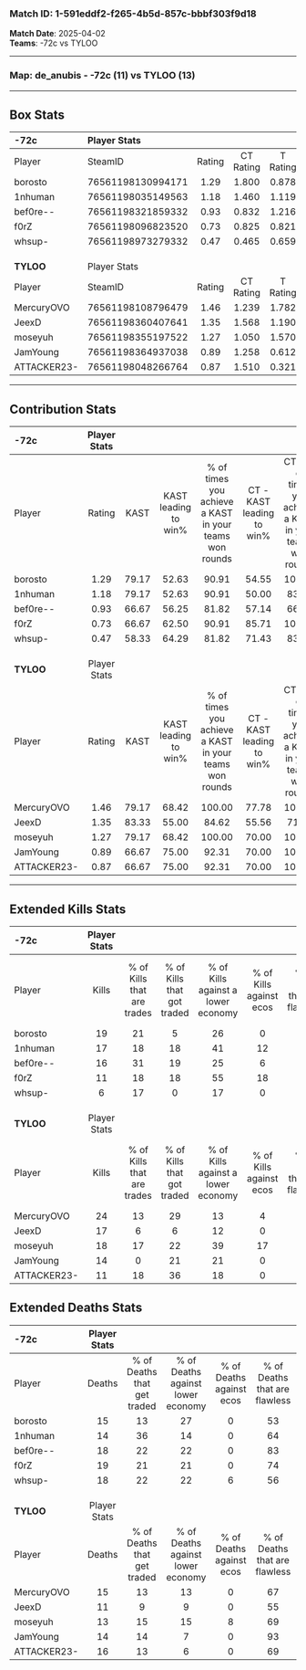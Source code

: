 ### Match ID: 1-591eddf2-f265-4b5d-857c-bbbf303f9d18  
**Match Date**: 2025-04-02  
**Teams**: -72c vs TYLOO  

---  

### **Map**: de_anubis - -72c (11) vs TYLOO (13)  
---  

## Box Stats  

| **-72c**    | Player Stats      |        |           |          |       |      |       |         |        |      |     |
| :- | :- | :-: | :-: | :-: | :-: | :-: | :-: | :-: | :-: | :-: | :-: |
| Player      | SteamID           | Rating | CT Rating | T Rating | KAST  | ADR  | Kills | Assists | Deaths | K/D  | HS% |
| borosto     | 76561198130994171 |  1.29  |   1.800   |  0.878   | 79.17 | 87.0 |  19   |    6    |   15   | 1.27 | 78  |
| 1nhuman     | 76561198035149563 |  1.18  |   1.460   |  1.119   | 79.17 | 67.7 |  17   |    5    |   14   | 1.21 | 64  |
| bef0re--    | 76561198321859332 |  0.93  |   0.832   |  1.216   | 66.67 | 63.1 |  16   |    2    |   18   | 0.89 | 43  |
| f0rZ        | 76561198096823520 |  0.73  |   0.825   |  0.821   | 66.67 | 57.0 |  11   |    7    |   19   | 0.58 |  9  |
| whsup-      | 76561198973279332 |  0.47  |   0.465   |  0.659   | 58.33 | 46.5 |   6   |    5    |   18   | 0.33 | 83  |
|             |                   |        |           |          |       |      |       |         |        |      |     |
|             |                   |        |           |          |       |      |       |         |        |      |     |
|             |                   |        |           |          |       |      |       |         |        |      |     |
| **TYLOO**   | Player Stats      |        |           |          |       |      |       |         |        |      |     |
| Player      | SteamID           | Rating | CT Rating | T Rating | KAST  | ADR  | Kills | Assists | Deaths | K/D  | HS% |
| MercuryOVO  | 76561198108796479 |  1.46  |   1.239   |  1.782   | 79.17 | 90.6 |  24   |    1    |   15   | 1.60 | 58  |
| JeexD       | 76561198360407641 |  1.35  |   1.568   |  1.190   | 83.33 | 87.4 |  17   |    8    |   11   | 1.55 | 29  |
| moseyuh     | 76561198355197522 |  1.27  |   1.050   |  1.570   | 79.17 | 76.8 |  18   |    5    |   13   | 1.38 | 55  |
| JamYoung    | 76561198364937038 |  0.89  |   1.258   |  0.612   | 66.67 | 43.8 |  14   |    2    |   14   | 1.00 | 42  |
| ATTACKER23- | 76561198048266764 |  0.87  |   1.510   |  0.321   | 66.67 | 72.2 |  11   |   12    |   16   | 0.69 | 27  |
---  

## Contribution Stats  

| **-72c**    | Player Stats |       |                      |                                                        |                           |                                                             |                          |                                                            |
| :- | :-: | :-: | :-: | :-: | :-: | :-: | :-: | :-: |
| Player      |    Rating    | KAST  | KAST leading to win% | % of times you achieve a KAST in your teams won rounds | CT - KAST leading to win% | CT - % of times you achieve a KAST in your teams won rounds | T - KAST leading to win% | T - % of times you achieve a KAST in your teams won rounds |
| borosto     |     1.29     | 79.17 |        52.63         |                         90.91                          |           54.55           |                           100.00                            |          50.00           |                           80.00                            |
| 1nhuman     |     1.18     | 79.17 |        52.63         |                         90.91                          |           50.00           |                            83.33                            |          55.56           |                           100.00                           |
| bef0re--    |     0.93     | 66.67 |        56.25         |                         81.82                          |           57.14           |                            66.67                            |          55.56           |                           100.00                           |
| f0rZ        |     0.73     | 66.67 |        62.50         |                         90.91                          |           85.71           |                           100.00                            |          44.44           |                           80.00                            |
| whsup-      |     0.47     | 58.33 |        64.29         |                         81.82                          |           71.43           |                            83.33                            |          57.14           |                           80.00                            |
|             |              |       |                      |                                                        |                           |                                                             |                          |                                                            |
|             |              |       |                      |                                                        |                           |                                                             |                          |                                                            |
|             |              |       |                      |                                                        |                           |                                                             |                          |                                                            |
| **TYLOO**   | Player Stats |       |                      |                                                        |                           |                                                             |                          |                                                            |
| Player      |    Rating    | KAST  | KAST leading to win% | % of times you achieve a KAST in your teams won rounds | CT - KAST leading to win% | CT - % of times you achieve a KAST in your teams won rounds | T - KAST leading to win% | T - % of times you achieve a KAST in your teams won rounds |
| MercuryOVO  |     1.46     | 79.17 |        68.42         |                         100.00                         |           77.78           |                           100.00                            |          60.00           |                           100.00                           |
| JeexD       |     1.35     | 83.33 |        55.00         |                         84.62                          |           55.56           |                            71.43                            |          54.55           |                           100.00                           |
| moseyuh     |     1.27     | 79.17 |        68.42         |                         100.00                         |           70.00           |                           100.00                            |          66.67           |                           100.00                           |
| JamYoung    |     0.89     | 66.67 |        75.00         |                         92.31                          |           70.00           |                           100.00                            |          83.33           |                           83.33                            |
| ATTACKER23- |     0.87     | 66.67 |        75.00         |                         92.31                          |           70.00           |                           100.00                            |          83.33           |                           83.33                            |
---  

## Extended Kills Stats  

| **-72c**    | Player Stats |                            |                            |                                    |                         |                              |                                 |                                       |                    |           |
| :- | :-: | :-: | :-: | :-: | :-: | :-: | :-: | :-: | :-: | :-: |
| Player      |    Kills     | % of Kills that are trades | % of Kills that got traded | % of Kills against a lower economy | % of Kills against ecos | % of Kills that are flawless | % of Kills that are close duels | % of Kills that are assisted by flash | Pistol Round Kills | AWP Kills |
| borosto     |      19      |             21             |             5              |                 26                 |            0            |              84              |                0                |                  16                   |         1          |     0     |
| 1nhuman     |      17      |             18             |             18             |                 41                 |           12            |              82              |                0                |                   6                   |         1          |     0     |
| bef0re--    |      16      |             31             |             19             |                 25                 |            6            |              63              |               19                |                  13                   |         3          |     0     |
| f0rZ        |      11      |             18             |             18             |                 55                 |           18            |              55              |                9                |                   0                   |         0          |     6     |
| whsup-      |      6       |             17             |             0              |                 17                 |            0            |              50              |                0                |                   0                   |         0          |     0     |
|             |              |                            |                            |                                    |                         |                              |                                 |                                       |                    |           |
|             |              |                            |                            |                                    |                         |                              |                                 |                                       |                    |           |
|             |              |                            |                            |                                    |                         |                              |                                 |                                       |                    |           |
| **TYLOO**   | Player Stats |                            |                            |                                    |                         |                              |                                 |                                       |                    |           |
| Player      |    Kills     | % of Kills that are trades | % of Kills that got traded | % of Kills against a lower economy | % of Kills against ecos | % of Kills that are flawless | % of Kills that are close duels | % of Kills that are assisted by flash | Pistol Round Kills | AWP Kills |
| MercuryOVO  |      24      |             13             |             29             |                 13                 |            4            |              63              |                8                |                   4                   |         3          |     0     |
| JeexD       |      17      |             6              |             6              |                 12                 |            0            |              76              |                6                |                   0                   |         2          |    10     |
| moseyuh     |      18      |             17             |             22             |                 39                 |           17            |              72              |               11                |                   0                   |         1          |     1     |
| JamYoung    |      14      |             0              |             21             |                 21                 |            0            |              50              |                7                |                   7                   |         4          |     0     |
| ATTACKER23- |      11      |             18             |             36             |                 18                 |            0            |              73              |                0                |                   0                   |         0          |     0     |
## Extended Deaths Stats  

| **-72c**    | Player Stats |                             |                                   |                          |                               |                            |                           |               |
| :- | :-: | :-: | :-: | :-: | :-: | :-: | :-: | :-: |
| Player      |    Deaths    | % of Deaths that get traded | % of Deaths against lower economy | % of Deaths against ecos | % of Deaths that are flawless | % of Deaths that are close | % of Deaths while blinded | Deaths to AWP |
| borosto     |      15      |             13              |                27                 |            0             |              53               |             7              |            13             |       2       |
| 1nhuman     |      14      |             36              |                14                 |            0             |              64               |             7              |             0             |       1       |
| bef0re--    |      18      |             22              |                22                 |            0             |              83               |             11             |             0             |       2       |
| f0rZ        |      19      |             21              |                21                 |            0             |              74               |             11             |             0             |       3       |
| whsup-      |      18      |             22              |                22                 |            6             |              56               |             0              |             0             |       3       |
|             |              |                             |                                   |                          |                               |                            |                           |               |
|             |              |                             |                                   |                          |                               |                            |                           |               |
|             |              |                             |                                   |                          |                               |                            |                           |               |
| **TYLOO**   | Player Stats |                             |                                   |                          |                               |                            |                           |               |
| Player      |    Deaths    | % of Deaths that get traded | % of Deaths against lower economy | % of Deaths against ecos | % of Deaths that are flawless | % of Deaths that are close | % of Deaths while blinded | Deaths to AWP |
| MercuryOVO  |      15      |             13              |                13                 |            0             |              67               |             0              |             0             |       2       |
| JeexD       |      11      |              9              |                 9                 |            0             |              55               |             9              |             0             |       1       |
| moseyuh     |      13      |             15              |                15                 |            8             |              69               |             8              |            23             |       2       |
| JamYoung    |      14      |             14              |                 7                 |            0             |              93               |             0              |            14             |       1       |
| ATTACKER23- |      16      |             13              |                 6                 |            0             |              69               |             13             |             6             |       0       |
